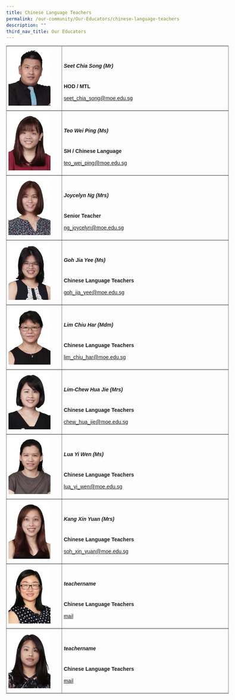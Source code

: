 ```yaml
---
title: Chinese Language Teachers
permalink: /our-community/Our-Educators/chinese-language-teachers
description: ""
third_nav_title: Our Educators
---
```

<style type="text/css">
.tg  {border-collapse:collapse;border-spacing:0;margin:0px auto;}
.tg td{border-color:black;border-style:solid;border-width:1px;font-family:Arial, sans-serif;font-size:14px;
  overflow:hidden;padding:10px 5px;word-break:normal;}
.tg th{border-color:black;border-style:solid;border-width:1px;font-family:Arial, sans-serif;font-size:14px;
  font-weight:normal;overflow:hidden;padding:10px 5px;word-break:normal;}
.tg .tg-lboi{border-color:inherit;text-align:left;vertical-align:middle}
.tg .tg-0pky{border-color:inherit;text-align:left;vertical-align:top}
</style>
<table class="tg" style="undefined;table-layout: fixed; width: 598px">
<colgroup>
<col style="width: 149px">
<col style="width: 449px">
</colgroup>
<tbody>
  <tr>
    <td class="tg-0pky"><img src="/images/chi1.jpeg"></td>
    <td class="tg-lboi"><span style="font-weight:inherit;font-style:inherit"><h5>Seet Chia Song (Mr)</h5></span><br><span style="font-weight:700;font-style:inherit">HOD / MTL</span><br><br><a href="mailto:seet_chia_song@moe.edu.sg" target="_blank" rel="noopener noreferrer"><span style="font-weight:inherit;font-style:inherit">seet_chia_song@moe.edu.sg</span></a></td>
  </tr>
  <tr>
    <td class="tg-0pky"><img src="/images/chi2.jpeg"></td>
    <td class="tg-lboi"><span style="font-weight:inherit;font-style:inherit"><h5>Teo Wei Ping (Ms)</h5></span><br><span style="font-weight:700;font-style:inherit">SH / Chinese Language</span><br><br><a href="mailto:teo_wei_ping@moe.edu.sg" target="_blank" rel="noopener noreferrer"><span style="font-weight:inherit;font-style:inherit">teo_wei_ping@moe.edu.sg</span></a></td>
  </tr>
	<tr>
    <td class="tg-0pky"><img src="/images/chi3.jpeg"></td>
    <td class="tg-lboi"><span style="font-weight:inherit;font-style:inherit"><h5>Joycelyn Ng (Mrs)</h5></span><br><span style="font-weight:700;font-style:inherit">Senior Teacher</span><br><br><a href="mailto:ng_joycelyn@moe.edu.sg" target="_blank" rel="noopener noreferrer"><span style="font-weight:inherit;font-style:inherit">ng_joycelyn@moe.edu.sg</span></a></td>
  </tr>
	<tr>
    <td class="tg-0pky"><img src="/images/chi4.jpeg"></td>
    <td class="tg-lboi"><span style="font-weight:inherit;font-style:inherit"><h5>Goh Jia Yee (Ms)</h5></span><br><span style="font-weight:700;font-style:inherit">Chinese Language Teachers</span><br><br><a href="mailto:goh_jia_yee@moe.edu.sg" target="_blank" rel="noopener noreferrer"><span style="font-weight:inherit;font-style:inherit">goh_jia_yee@moe.edu.sg</span></a></td>
  </tr>
	<tr>
    <td class="tg-0pky"><img src="/images/chi5.jpeg"></td>
    <td class="tg-lboi"><span style="font-weight:inherit;font-style:inherit"><h5>Lim Chiu Har (Mdm)</h5></span><br><span style="font-weight:700;font-style:inherit">Chinese Language Teachers</span><br><br><a href="mailto:lim_chiu_har@moe.edu.sg" target="_blank" rel="noopener noreferrer"><span style="font-weight:inherit;font-style:inherit">lim_chiu_har@moe.edu.sg</span></a></td>
  </tr>
	<tr>
    <td class="tg-0pky"><img src="/images/chi6.jpeg"></td>
    <td class="tg-lboi"><span style="font-weight:inherit;font-style:inherit"><h5>Lim-Chew Hua Jie (Mrs)</h5></span><br><span style="font-weight:700;font-style:inherit">Chinese Language Teachers</span><br><br><a href="mailto:chew_hua_jie@moe.edu.sg" target="_blank" rel="noopener noreferrer"><span style="font-weight:inherit;font-style:inherit">chew_hua_jie@moe.edu.sg</span></a></td>
  </tr>
	<tr>
    <td class="tg-0pky"><img src="/images/chi7.jpeg"></td>
    <td class="tg-lboi"><span style="font-weight:inherit;font-style:inherit"><h5>Lua Yi Wen (Ms)</h5></span><br><span style="font-weight:700;font-style:inherit">Chinese Language Teachers</span><br><br><a href="mailto:lua_yi_wen@moe.edu.sg" target="_blank" rel="noopener noreferrer"><span style="font-weight:inherit;font-style:inherit">lua_yi_wen@moe.edu.sg</span></a></td>
  </tr>
	<tr>
    <td class="tg-0pky"><img src="/images/chi8.jpeg"></td>
    <td class="tg-lboi"><span style="font-weight:inherit;font-style:inherit"><h5>Kang Xin Yuan (Mrs)</h5></span><br><span style="font-weight:700;font-style:inherit">Chinese Language Teachers</span><br><br><a href="mailto:	
soh_xin_yuan@moe.edu.sg" target="_blank" rel="noopener noreferrer"><span style="font-weight:inherit;font-style:inherit">	
soh_xin_yuan@moe.edu.sg</span></a></td>
  </tr>
	<tr>
    <td class="tg-0pky"><img src="/images/chi10.jpeg"></td>
    <td class="tg-lboi"><span style="font-weight:inherit;font-style:inherit"><h5>teachername</h5></span><br><span style="font-weight:700;font-style:inherit">Chinese Language Teachers</span><br><br><a href="mailto:email" target="_blank" rel="noopener noreferrer"><span style="font-weight:inherit;font-style:inherit">mail</span></a></td>
  </tr>
	<tr>
    <td class="tg-0pky"><img src="/images/chi11.jpeg"></td>
    <td class="tg-lboi"><span style="font-weight:inherit;font-style:inherit"><h5>teachername</h5></span><br><span style="font-weight:700;font-style:inherit">Chinese Language Teachers</span><br><br><a href="mailto:email" target="_blank" rel="noopener noreferrer"><span style="font-weight:inherit;font-style:inherit">mail</span></a></td>
  </tr>
</tbody>
</table>